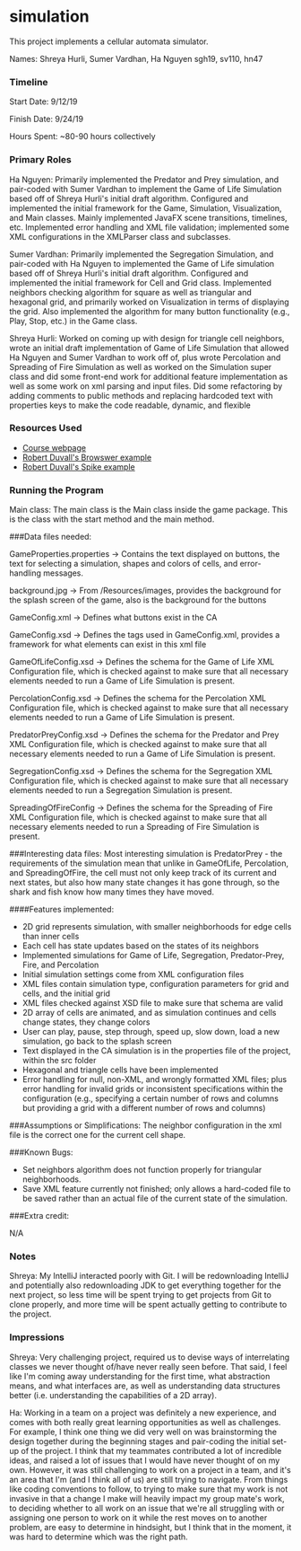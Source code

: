 simulation
====

This project implements a cellular automata simulator.

Names: Shreya Hurli, Sumer Vardhan, Ha Nguyen
sgh19, sv110, hn47

### Timeline

Start Date: 9/12/19

Finish Date: 9/24/19

Hours Spent: ~80-90 hours collectively

### Primary Roles
Ha Nguyen: Primarily implemented the Predator and Prey simulation, and pair-coded with Sumer Vardhan to implement the 
Game of Life Simulation based off of Shreya Hurli's initial draft algorithm. Configured and implemented the initial 
framework for the Game, Simulation, Visualization, and Main classes. Mainly implemented JavaFX scene transitions, 
timelines, etc. Implemented error handling and XML file validation; implemented some XML configurations in the XMLParser
 class and subclasses. 

Sumer Vardhan: Primarily implemented the Segregation Simulation, and pair-coded with Ha Nguyen to implemented the Game
of Life simulation based off of Shreya Hurli's initial draft algorithm. Configured and implemented the initial framework 
for Cell and Grid class. Implemented neighbors checking algorithm for square as well as triangular and hexagonal grid, 
and primarily worked on Visualization in terms of displaying the grid. Also implemented the algorithm for many button 
functionality (e.g., Play, Stop, etc.) in the Game class. 

Shreya Hurli: Worked on coming up with design for triangle cell neighbors, wrote an initial draft implementation of 
Game of Life Simulation that allowed Ha Nguyen and Sumer Vardhan to work off of, plus wrote Percolation and Spreading of
Fire Simulation as well as worked on the Simulation super class and did some front-end work for additional feature 
implementation as well as some work on xml parsing and input files. Did some refactoring by adding comments to public
methods and replacing hardcoded text with properties keys to make the code readable, dynamic, and flexible


### Resources Used
* [Course webpage](https://www2.cs.duke.edu/courses/compsci308/current/)
* [Robert Duvall's Browswer example](https://coursework.cs.duke.edu/compsci308_2019fall/lab_browser)
* [Robert Duvall's Spike example](https://coursework.cs.duke.edu/compsci308_2019fall/spike_simulation)


### Running the Program

Main class: The main class is the Main class inside the game package. This is the class with the start 
method and the main method.

###Data files needed: 

GameProperties.properties -> Contains the text displayed on buttons, the text for selecting a simulation, shapes and 
colors of cells, and error-handling messages.

background.jpg -> From /Resources/images, provides the background for the splash screen
of the game, also is the background for the buttons

GameConfig.xml -> Defines what buttons exist in the CA

GameConfig.xsd -> Defines the tags used in GameConfig.xml, provides a framework for what elements can exist in
this xml file

GameOfLifeConfig.xsd -> Defines the schema for the Game of Life XML Configuration file, which is checked against to make
sure that all necessary elements needed to run a Game of Life Simulation is present.

PercolationConfig.xsd -> Defines the schema for the Percolation XML Configuration file, which is checked against to make
sure that all necessary elements needed to run a Game of Life Simulation is present.

PredatorPreyConfig.xsd -> Defines the schema for the Predator and Prey XML Configuration file, which is checked against to make
                          sure that all necessary elements needed to run a Game of Life Simulation is present.
                          
SegregationConfig.xsd -> Defines the schema for the Segregation XML Configuration file, which is checked against to make
                         sure that all necessary elements needed to run a Segregation Simulation is present.

SpreadingOfFireConfig -> Defines the schema for the Spreading of Fire XML Configuration file, which is checked against to make
                         sure that all necessary elements needed to run a Spreading of Fire Simulation is present.

###Interesting data files:
Most interesting simulation is PredatorPrey - the requirements of the simulation mean that unlike in GameOfLife, Percolation,
and SpreadingOfFire, the cell must not only keep track of its current and next states, but also how many state changes it 
has gone through, so the shark and fish know how many times they have moved.

####Features implemented:

* 2D grid represents simulation, with smaller neighborhoods for edge cells
than inner cells
* Each cell has state updates based on the states of its neighbors
* Implemented simulations for Game of Life, Segregation, Predator-Prey, Fire, and
Percolation
* Initial simulation settings come from XML configuration files 
* XML files contain simulation type, configuration parameters for grid and cells, 
and the initial grid
* XML files checked against XSD file to make sure that schema are valid
* 2D array of cells are animated, and as simulation continues and cells change states,
they change colors 
* User can play, pause, step through, speed up, slow down, load a new simulation,
go back to the splash screen
* Text displayed in the CA simulation is in the properties file of the project, within the src folder
* Hexagonal and triangle cells have been implemented
* Error handling for null, non-XML, and wrongly formatted XML files; plus error handling for invalid grids or 
inconsistent specifications within the configuration (e.g., specifying a certain number of rows and columns but providing
a grid with a different number of rows and columns)

###Assumptions or Simplifications:
The neighbor configuration in the xml file is the correct one for the current cell shape.


###Known Bugs:
* Set neighbors algorithm does not function properly for triangular neighborhoods.
* Save XML feature currently not finished; only allows a hard-coded file to be saved rather than an actual file of the
current state of the simulation. 

###Extra credit:

N/A

### Notes

Shreya: My IntelliJ interacted poorly with Git. I will be redownloading IntelliJ and potentially also redownloading JDK
to get everything together for the next project, so less time will be spent trying to get projects from Git to clone
properly, and more time will be spent actually getting to contribute to the project. 

### Impressions

Shreya: Very challenging project, required us to devise ways of interrelating classes we never thought of/have never 
really seen before. That said, I feel like I'm coming away understanding for the first time, what abstraction means, and
what interfaces are, as well as understanding data structures better (i.e. understanding the capabilities of a 2D array).

Ha: Working in a team on a project was definitely a new experience, and comes with both really great learning opportunities 
as well as challenges. For example, I think one thing we did very well on was brainstorming the design together during
the beginning stages and pair-coding the initial set-up of the project. I think that my teammates contributed a lot of
incredible ideas, and raised a lot of issues that I would have never thought of on my own. However, it was still challenging
to work on a project in a team, and it's an area that I'm (and I think all of us) are still trying to navigate. From things
like coding conventions to follow, to trying to make sure that my work is not invasive in that a change I make will
heavily impact my group mate's work, to deciding whether to all work on an issue that we're all struggling with or 
assigning one person to work on it while the rest moves on to another problem, are easy to determine in hindsight, but I
think that in the moment, it was hard to determine which was the right path. 
